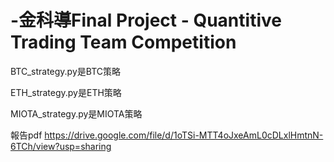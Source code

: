 # -金科導Final Project - Quantitive Trading Team Competition
BTC_strategy.py是BTC策略

ETH_strategy.py是ETH策略

MIOTA_strategy.py是MIOTA策略

報告pdf
https://drive.google.com/file/d/1oTSi-MTT4oJxeAmL0cDLxlHmtnN-6TCh/view?usp=sharing
